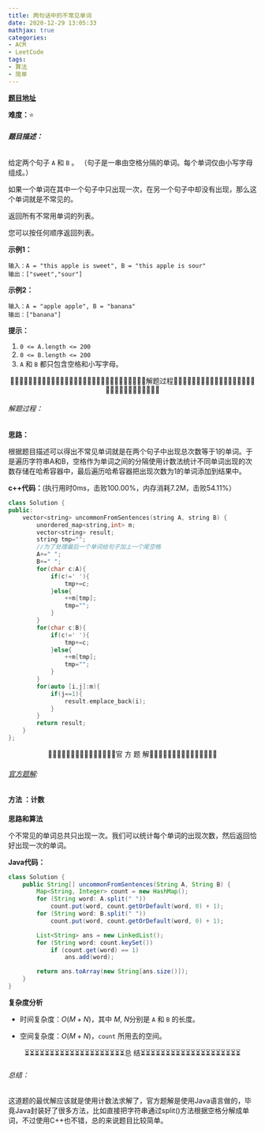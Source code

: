 ```yaml
---
title: 两句话中的不常见单词
date: 2020-12-29 13:05:33
mathjax: true
categories:
- ACM
- LeetCode
tags:
- 算法
- 简单
---
```


**[题目地址](https://leetcode-cn.com/problems/uncommon-words-from-two-sentences/)**

**难度：**⭐

###### **题目描述：**

给定两个句子 `A` 和 `B` 。 （句子是一串由空格分隔的单词。每个单词仅由小写字母组成。）

如果一个单词在其中一个句子中只出现一次，在另一个句子中却没有出现，那么这个单词就是不常见的。

返回所有不常用单词的列表。

您可以按任何顺序返回列表。

<!-- more -->

**示例1：**

```
输入：A = "this apple is sweet", B = "this apple is sour"
输出：["sweet","sour"]
```

**示例2：**

```
输入：A = "apple apple", B = "banana"
输出：["banana"]
```

**提示：**

1. `0 <= A.length <= 200`
2. `0 <= B.length <= 200`
3. `A` 和 `B` 都只包含空格和小写字母。



<center>🙋‍♂️🙋‍♂️🙋‍♂️🙋‍♂️🙋‍♂️🙋‍♂️🙋‍♂️🙋‍♂️🙋‍♂️🙋‍♂️🙋‍♂️🙋‍♂️🙋‍♂️🙋‍♂️🙋‍♂️解题过程🙋‍♂️🙋‍♂️🙋‍♂️🙋‍♂️🙋‍♂️🙋‍♂️🙋‍♂️🙋‍♂️🙋‍♂️🙋‍♂️🙋‍♂️🙋‍♂️🙋‍♂️🙋‍♂️🙋‍♂️</center>

###### 解题过程：

**思路：**

根据题目描述可以得出不常见单词就是在两个句子中出现总次数等于1的单词。于是遍历字符串A和B，空格作为单词之间的分隔使用计数法统计不同单词出现的次数存储在哈希容器中，最后遍历哈希容器把出现次数为1的单词添加到结果中。

**c++代码：**(执行用时0ms，击败100.00%，内存消耗7.2M，击败54.11%）

```c++
class Solution {
public:
    vector<string> uncommonFromSentences(string A, string B) {
        unordered_map<string,int> m;
        vector<string> result;
        string tmp="";
        //为了处理最后一个单词给句子加上一个尾空格
        A+=" ";
        B+=" ";
        for(char c:A){
            if(c!=' '){
                tmp+=c;
            }else{
                ++m[tmp];
                tmp="";
            }
        }
        for(char c:B){
            if(c!=' '){
                tmp+=c;
            }else{
                ++m[tmp];
                tmp="";
            }
        }
        for(auto [i,j]:m){
            if(j==1){
                result.emplace_back(i);
            }
        }
        return result;
    }
};
```



<center>💎💎💎💎💎💎💎💎💎💎💎💎💎💎💎官 方 题 解💎💎💎💎💎💎💎💎💎💎💎💎💎💎💎</center>

###### [官方题解](https://leetcode-cn.com/problems/uncommon-words-from-two-sentences/solution/liang-ju-hua-zhong-de-bu-chang-jian-dan-ci-by-leet/):

#### 方法 ：计数

**思路和算法**

个不常见的单词总共只出现一次。我们可以统计每个单词的出现次数，然后返回恰好出现一次的单词。

**Java代码：**

```java
class Solution {
    public String[] uncommonFromSentences(String A, String B) {
        Map<String, Integer> count = new HashMap();
        for (String word: A.split(" "))
            count.put(word, count.getOrDefault(word, 0) + 1);
        for (String word: B.split(" "))
            count.put(word, count.getOrDefault(word, 0) + 1);

        List<String> ans = new LinkedList();
        for (String word: count.keySet())
            if (count.get(word) == 1)
                ans.add(word);

        return ans.toArray(new String[ans.size()]);
    }
}
```

**复杂度分析**

- 时间复杂度：$O(M + N)$，其中 $M$, $N$分别是 `A` 和 `B` 的长度。

- 空间复杂度：$O(M + N)$，`count` 所用去的空间。




<center>⏳⏳⏳⏳⏳⏳⏳⏳⏳⏳⏳⏳⏳⏳⏳⏳⏳⏳⏳⏳总 结⏳⏳⏳⏳⏳⏳⏳⏳⏳⏳⏳⏳⏳⏳⏳⏳⏳⏳⏳⏳</center>

###### 总结：

这道题的最优解应该就是使用计数法求解了，官方题解是使用Java语言做的，毕竟Java封装好了很多方法，比如直接把字符串通过split()方法根据空格分解成单词，不过使用C++也不错，总的来说题目比较简单。

